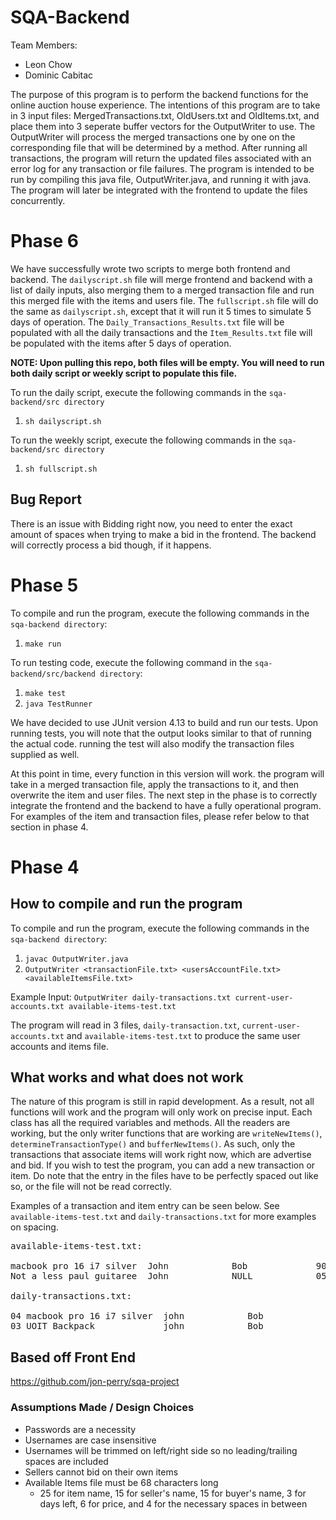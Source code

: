 # SQA-Backend
Team Members:    
- Leon Chow  
- Dominic Cabitac

The purpose of this program is to perform the backend functions for the online auction house experience. The intentions of this program are to take in 3 input files: MergedTransactions.txt, OldUsers.txt and OldItems.txt, and place them into 3 seperate buffer vectors for the OutputWriter to use. The OutputWriter will process the merged transactions one by one on the corresponding file that will be determined by a method. After running all transactions, the program will return the updated files associated with an error log for any transaction or file failures. The program is intended to be run by compiling this java file, OutputWriter.java, and running it with java. The program will later be integrated with the frontend to update the files concurrently. 

# Phase 6
We have successfully wrote two scripts to merge both frontend and backend. The `dailyscript.sh` file will merge frontend and backend with a list of daily inputs, also merging them to a merged transaction file and run this merged file with the items and users file.
The `fullscript.sh` file will do the same as `dailyscript.sh`, except that it will run it 5 times to simulate 5 days of operation. The 
`Daily_Transactions_Results.txt` file will be populated with all the daily transactions and the `Item_Results.txt` file will be populated with the items after 5 days of operation.  
                  
**NOTE: Upon pulling this repo, both files will be empty. You will need to run both daily script or weekly script to populate this file.**

To run the daily script, execute the following commands in the `sqa-backend/src directory`
1. `sh dailyscript.sh`

To run the weekly script, execute the following commands in the `sqa-backend/src directory`
1. `sh fullscript.sh`

## Bug Report 
There is an issue with Bidding right now, you need to enter the exact amount of spaces when trying to make a bid in the frontend. The backend will correctly process a bid though, if it happens.

# Phase 5
To compile and run the program, execute the following commands in the `sqa-backend directory`:
1. `make run`

To run testing code, execute the following command in the `sqa-backend/src/backend directory`:
1. `make test`
2. `java TestRunner`

We have decided to use JUnit version 4.13 to build and run our tests. Upon running tests, you will note that the output looks similar to that of running the actual code. running the test will also modify the transaction files supplied as well. 

At this point in time, every function in this version will work. the program will take in a merged transaction file, apply the transactions to it, and then overwrite the item and user files. The next step in the phase is to correctly integrate the frontend and the backend to have a fully operational program. For examples of the item and transaction files, please refer below to that section in phase 4.

# Phase 4

## How to compile and run the program
To compile and run the program, execute the following commands in the `sqa-backend directory`:
1. `javac OutputWriter.java`
2. `OutputWriter <transactionFile.txt> <usersAccountFile.txt> <availableItemsFile.txt>`

Example Input: `OutputWriter daily-transactions.txt current-user-accounts.txt available-items-test.txt`

The program will read in 3 files, `daily-transaction.txt`, `current-user-accounts.txt` and `available-items-test.txt` to produce the same user accounts and items file.

## What works and what does not work
The nature of this program is still in rapid development. As a result, not all functions will work and the program will only work on precise input. Each class has all the required variables and methods. All the readers are working, but the only writer functions that are working are `writeNewItems()`, `determineTransactionType()` and `bufferNewItems()`. As such, only the transactions that associate items will work right now, which are advertise and bid. If you wish to test the program, you can add a new transaction or item. 
Do note that the entry in the files have to be perfectly spaced out like so, or the file will not be read correctly. 

Examples of a transaction and item entry can be seen below. See `available-items-test.txt` and `daily-transactions.txt` for more examples on spacing.
<pre>
available-items-test.txt:

macbook pro 16 i7 silver  John            Bob             900 700.00
Not a less paul guitaree  John            NULL            050 699.99

daily-transactions.txt:
  
04 macbook pro 16 i7 silver  john            Bob             700.00
03 UOIT Backpack             john            Bob             100 700.00
</pre>
## Based off Front End
https://github.com/jon-perry/sqa-project

### Assumptions Made / Design Choices
- Passwords are a necessity
- Usernames are case insensitive
- Usernames will be trimmed on left/right side so no leading/trailing spaces are included
- Sellers cannot bid on their own items
- Available Items file must be 68 characters long
    - 25 for item name, 15 for seller's name, 15 for buyer's name, 3 for days left, 6 for price, and 4 for the necessary spaces in between
